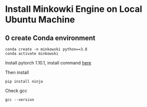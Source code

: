 # Install Minkowki Engine on Local Ubuntu Machine

## 0 create Conda environment

```
conda create -n minkowski python==3.8
conda activate minkowski
```
Install pytorch 1.10.1, install command [here](https://pytorch.org/get-started/previous-versions/)

Then install
```
pip install ninja
```
Check gcc
```
gcc --version
```

